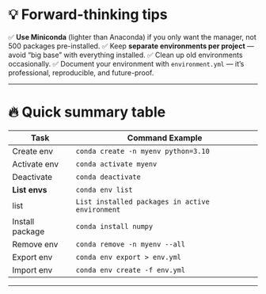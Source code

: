 # 💡 Forward-thinking tips

✅ **Use Miniconda** (lighter than Anaconda) if you only want the manager, not 500 packages pre-installed.
✅ Keep **separate environments per project** — avoid “big base” with everything installed.
✅ Clean up old environments occasionally.
✅ Document your environment with `environment.yml` — it’s professional, reproducible, and future-proof.

---

# 🔥 Quick summary table

| Task            | Command Example                     |
| --------------- | ----------------------------------- |
| Create env      | `conda create -n myenv python=3.10` |
| Activate env    | `conda activate myenv`              |
| Deactivate      | `conda deactivate`                  |
| **List envs**       | `conda env list`                    |
| list      | `List installed packages in active environment`       |
| Install package | `conda install numpy`               |
| Remove env      | `conda remove -n myenv --all`       |
| Export env      | `conda env export > env.yml`        |
| Import env      | `conda env create -f env.yml`       |


---
